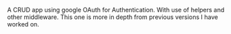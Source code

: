 A CRUD app using google OAuth for Authentication. With use of helpers and other middleware. This one is more in depth from previous versions I have worked on.
